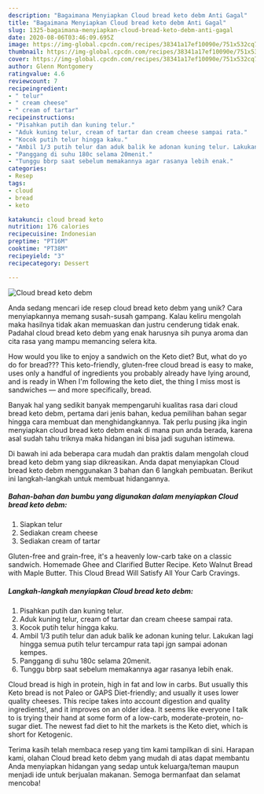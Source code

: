 ```yaml
---
description: "Bagaimana Menyiapkan Cloud bread keto debm Anti Gagal"
title: "Bagaimana Menyiapkan Cloud bread keto debm Anti Gagal"
slug: 1325-bagaimana-menyiapkan-cloud-bread-keto-debm-anti-gagal
date: 2020-08-06T03:46:09.695Z
image: https://img-global.cpcdn.com/recipes/38341a17ef10090e/751x532cq70/cloud-bread-keto-debm-foto-resep-utama.jpg
thumbnail: https://img-global.cpcdn.com/recipes/38341a17ef10090e/751x532cq70/cloud-bread-keto-debm-foto-resep-utama.jpg
cover: https://img-global.cpcdn.com/recipes/38341a17ef10090e/751x532cq70/cloud-bread-keto-debm-foto-resep-utama.jpg
author: Glenn Montgomery
ratingvalue: 4.6
reviewcount: 7
recipeingredient:
- " telur"
- " cream cheese"
- " cream of tartar"
recipeinstructions:
- "Pisahkan putih dan kuning telur."
- "Aduk kuning telur, cream of tartar dan cream cheese sampai rata."
- "Kocok putih telur hingga kaku."
- "Ambil 1/3 putih telur dan aduk balik ke adonan kuning telur. Lakukan lagi hingga semua putih telur tercampur rata tapi jgn sampai adonan kempes."
- "Panggang di suhu 180c selama 20menit."
- "Tunggu bbrp saat sebelum memakannya agar rasanya lebih enak."
categories:
- Resep
tags:
- cloud
- bread
- keto

katakunci: cloud bread keto 
nutrition: 176 calories
recipecuisine: Indonesian
preptime: "PT16M"
cooktime: "PT38M"
recipeyield: "3"
recipecategory: Dessert

---
```



![Cloud bread keto debm](https://img-global.cpcdn.com/recipes/38341a17ef10090e/751x532cq70/cloud-bread-keto-debm-foto-resep-utama.jpg)

Anda sedang mencari ide resep cloud bread keto debm yang unik? Cara menyiapkannya memang susah-susah gampang. Kalau keliru mengolah maka hasilnya tidak akan memuaskan dan justru cenderung tidak enak. Padahal cloud bread keto debm yang enak harusnya sih punya aroma dan cita rasa yang mampu memancing selera kita.

How would you like to enjoy a sandwich on the Keto diet? But, what do yo do for bread??? This keto-friendly, gluten-free cloud bread is easy to make, uses only a handful of ingredients you probably already have lying around, and is ready in When I&#39;m following the keto diet, the thing I miss most is sandwiches — and more specifically, bread.

Banyak hal yang sedikit banyak mempengaruhi kualitas rasa dari cloud bread keto debm, pertama dari jenis bahan, kedua pemilihan bahan segar hingga cara membuat dan menghidangkannya. Tak perlu pusing jika ingin menyiapkan cloud bread keto debm enak di mana pun anda berada, karena asal sudah tahu triknya maka hidangan ini bisa jadi suguhan istimewa.


Di bawah ini ada beberapa cara mudah dan praktis dalam mengolah cloud bread keto debm yang siap dikreasikan. Anda dapat menyiapkan Cloud bread keto debm menggunakan 3 bahan dan 6 langkah pembuatan. Berikut ini langkah-langkah untuk membuat hidangannya.

<!--inarticleads1-->

##### Bahan-bahan dan bumbu yang digunakan dalam menyiapkan Cloud bread keto debm:

1. Siapkan  telur
1. Sediakan  cream cheese
1. Sediakan  cream of tartar


Gluten-free and grain-free, it&#39;s a heavenly low-carb take on a classic sandwich. Homemade Ghee and Clarified Butter Recipe. Keto Walnut Bread with Maple Butter. This Cloud Bread Will Satisfy All Your Carb Cravings. 

<!--inarticleads2-->

##### Langkah-langkah menyiapkan Cloud bread keto debm:

1. Pisahkan putih dan kuning telur.
1. Aduk kuning telur, cream of tartar dan cream cheese sampai rata.
1. Kocok putih telur hingga kaku.
1. Ambil 1/3 putih telur dan aduk balik ke adonan kuning telur. Lakukan lagi hingga semua putih telur tercampur rata tapi jgn sampai adonan kempes.
1. Panggang di suhu 180c selama 20menit.
1. Tunggu bbrp saat sebelum memakannya agar rasanya lebih enak.


Cloud bread is high in protein, high in fat and low in carbs. But usually this Keto bread is not Paleo or GAPS Diet-friendly; and usually it uses lower quality cheeses. This recipe takes into account digestion and quality ingredients!, and it improves on an older idea. It seems like everyone I talk to is trying their hand at some form of a low-carb, moderate-protein, no-sugar diet. The newest fad diet to hit the markets is the Keto diet, which is short for Ketogenic. 

Terima kasih telah membaca resep yang tim kami tampilkan di sini. Harapan kami, olahan Cloud bread keto debm yang mudah di atas dapat membantu Anda menyiapkan hidangan yang sedap untuk keluarga/teman maupun menjadi ide untuk berjualan makanan. Semoga bermanfaat dan selamat mencoba!
